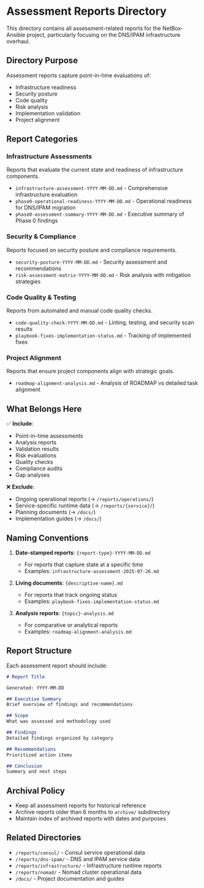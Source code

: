 # Assessment Reports Directory

This directory contains all assessment-related reports for the NetBox-Ansible project, particularly focusing on the DNS/IPAM infrastructure overhaul.

## Directory Purpose

Assessment reports capture point-in-time evaluations of:
- Infrastructure readiness
- Security posture
- Code quality
- Risk analysis
- Implementation validation
- Project alignment

## Report Categories

### Infrastructure Assessments
Reports that evaluate the current state and readiness of infrastructure components.

- `infrastructure-assessment-YYYY-MM-DD.md` - Comprehensive infrastructure evaluation
- `phase0-operational-readiness-YYYY-MM-DD.md` - Operational readiness for DNS/IPAM migration
- `phase0-assessment-summary-YYYY-MM-DD.md` - Executive summary of Phase 0 findings

### Security & Compliance
Reports focused on security posture and compliance requirements.

- `security-posture-YYYY-MM-DD.md` - Security assessment and recommendations
- `risk-assessment-matrix-YYYY-MM-DD.md` - Risk analysis with mitigation strategies

### Code Quality & Testing
Reports from automated and manual code quality checks.

- `code-quality-check-YYYY-MM-DD.md` - Linting, testing, and security scan results
- `playbook-fixes-implementation-status.md` - Tracking of implemented fixes

### Project Alignment
Reports that ensure project components align with strategic goals.

- `roadmap-alignment-analysis.md` - Analysis of ROADMAP vs detailed task alignment

## What Belongs Here

✅ **Include**:
- Point-in-time assessments
- Analysis reports
- Validation results
- Risk evaluations
- Quality checks
- Compliance audits
- Gap analyses

❌ **Exclude**:
- Ongoing operational reports (→ `/reports/operations/`)
- Service-specific runtime data (→ `/reports/{service}/`)
- Planning documents (→ `/docs/`)
- Implementation guides (→ `/docs/`)

## Naming Conventions

1. **Date-stamped reports**: `{report-type}-YYYY-MM-DD.md`
   - For reports that capture state at a specific time
   - Examples: `infrastructure-assessment-2025-07-26.md`

2. **Living documents**: `{descriptive-name}.md`
   - For reports that track ongoing status
   - Examples: `playbook-fixes-implementation-status.md`

3. **Analysis reports**: `{topic}-analysis.md`
   - For comparative or analytical reports
   - Examples: `roadmap-alignment-analysis.md`

## Report Structure

Each assessment report should include:

```markdown
# Report Title

Generated: YYYY-MM-DD

## Executive Summary
Brief overview of findings and recommendations

## Scope
What was assessed and methodology used

## Findings
Detailed findings organized by category

## Recommendations
Prioritized action items

## Conclusion
Summary and next steps
```

## Archival Policy

- Keep all assessment reports for historical reference
- Archive reports older than 6 months to `archive/` subdirectory
- Maintain index of archived reports with dates and purposes

## Related Directories

- `/reports/consul/` - Consul service operational data
- `/reports/dns-ipam/` - DNS and IPAM service data
- `/reports/infrastructure/` - Infrastructure runtime reports
- `/reports/nomad/` - Nomad cluster operational data
- `/docs/` - Project documentation and guides